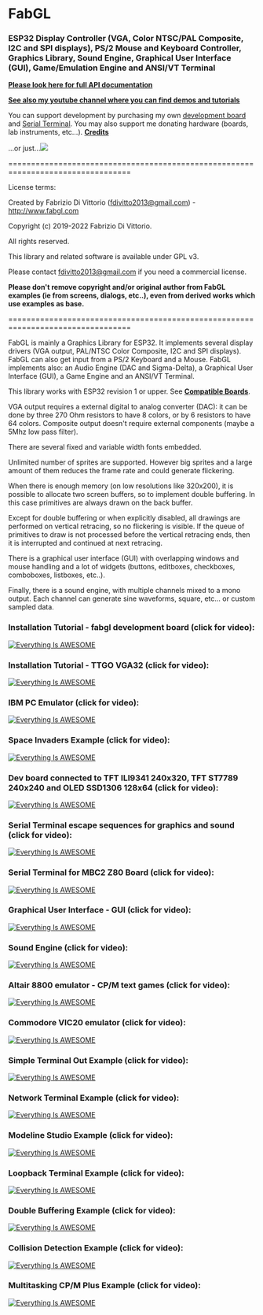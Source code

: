 # FabGL
### **ESP32** Display Controller (VGA, Color NTSC/PAL Composite, I2C and SPI displays), PS/2 Mouse and Keyboard Controller, Graphics Library, Sound Engine, Graphical User Interface (GUI), Game/Emulation Engine and ANSI/VT Terminal

**[Please look here for full API documentation](http://www.fabglib.org)**

**[See also my youtube channel where you can find demos and tutorials](https://www.youtube.com/user/fdivitto/videos)**


You can support development by purchasing my own [development board](https://www.tindie.com/products/24612/) and [Serial Terminal](https://www.tindie.com/products/21107/).
You may also support me donating hardware (boards, lab instruments, etc...). [**Credits**](https://github.com/fdivitto/FabGL/wiki/Credits)

...or just...[<img src="http://www.fabglib.org/images/kofi3.png?v=3">](https://ko-fi.com/W7W2C59SA)

=================================================================================

License terms:

Created by Fabrizio Di Vittorio (fdivitto2013@gmail.com) - <http://www.fabgl.com>

Copyright (c) 2019-2022 Fabrizio Di Vittorio.

All rights reserved.

This library and related software is available under GPL v3.

Please contact fdivitto2013@gmail.com if you need a commercial license.

**Please don't remove copyright and/or original author from FabGL examples (ie from screens, dialogs, etc..), even from derived works which use examples as base.**

=================================================================================


FabGL is mainly a Graphics Library for ESP32. It implements several display drivers (VGA output, PAL/NTSC Color Composite, I2C and SPI displays).
FabGL can also get input from a PS/2 Keyboard and a Mouse. FabGL implements also: an Audio Engine (DAC and Sigma-Delta), a Graphical User Interface (GUI), a Game Engine and an ANSI/VT Terminal.

This library works with ESP32 revision 1 or upper. See [**Compatible Boards**][Boards].

VGA output requires a external digital to analog converter (DAC): it can be done by three 270 Ohm resistors to have 8 colors, or by 6 resistors to have 64 colors.
Composite output doesn't require external components (maybe a 5Mhz low pass filter).

There are several fixed and variable width fonts embedded.

Unlimited number of sprites are supported. However big sprites and a large amount of them reduces the frame rate and could generate flickering.

When there is enough memory (on low resolutions like 320x200), it is possible to allocate two screen buffers, so to implement double buffering.
In this case primitives are always drawn on the back buffer.

Except for double buffering or when explicitly disabled, all drawings are performed on vertical retracing, so no flickering is visible.
If the queue of primitives to draw is not processed before the vertical retracing ends, then it is interrupted and continued at next retracing.

There is a graphical user interface (GUI) with overlapping windows and mouse handling and a lot of widgets (buttons, editboxes, checkboxes, comboboxes, listboxes, etc..).

Finally, there is a sound engine, with multiple channels mixed to a mono output. Each channel can generate sine waveforms, square, etc... or custom sampled data.



### Installation Tutorial - fabgl development board (click for video):

[![Everything Is AWESOME](https://img.youtube.com/vi/F2f0_9_TJmM/hqdefault.jpg)](https://www.youtube.com/watch?v=F2f0_9_TJmM "")

### Installation Tutorial - TTGO VGA32 (click for video):

[![Everything Is AWESOME](https://img.youtube.com/vi/8OTaPQlSTas/hqdefault.jpg)](https://www.youtube.com/watch?v=8OTaPQlSTas "")

### IBM PC Emulator (click for video):

[![Everything Is AWESOME](https://img.youtube.com/vi/3I1U2nEoxIQ/hqdefault.jpg)](https://www.youtube.com/watch?v=3I1U2nEoxIQ "")

### Space Invaders Example (click for video):

[![Everything Is AWESOME](https://img.youtube.com/vi/LL8J7tjxeXA/hqdefault.jpg)](https://www.youtube.com/watch?v=LL8J7tjxeXA "")

### Dev board connected to TFT ILI9341 240x320, TFT ST7789 240x240 and OLED SSD1306 128x64 (click for video):

[![Everything Is AWESOME](https://img.youtube.com/vi/OCsEqyJ7wu4/hqdefault.jpg)](https://www.youtube.com/watch?v=OCsEqyJ7wu4 "")

### Serial Terminal escape sequences for graphics and sound (click for video):

[![Everything Is AWESOME](https://img.youtube.com/vi/1TjPOSc_RaI/hqdefault.jpg)](https://www.youtube.com/watch?v=1TjPOSc_RaI "")

### Serial Terminal for MBC2 Z80 Board (click for video):

[![Everything Is AWESOME](https://img.youtube.com/vi/Ww_pH_ZOLqU/hqdefault.jpg)](https://www.youtube.com/watch?v=Ww_pH_ZOLqU "")

### Graphical User Interface - GUI (click for video):

[![Everything Is AWESOME](https://img.youtube.com/vi/84ytGdiOih0/hqdefault.jpg)](https://www.youtube.com/watch?v=84ytGdiOih0 "")

### Sound Engine (click for video):

[![Everything Is AWESOME](https://img.youtube.com/vi/RQtKFgU7OYI/hqdefault.jpg)](https://www.youtube.com/watch?v=RQtKFgU7OYI "")

### Altair 8800 emulator - CP/M text games (click for video):

[![Everything Is AWESOME](https://img.youtube.com/vi/y0opVifEyS8/hqdefault.jpg)](https://www.youtube.com/watch?v=y0opVifEyS8 "")

### Commodore VIC20 emulator (click for video):

[![Everything Is AWESOME](https://img.youtube.com/vi/ZW427HVWYys/hqdefault.jpg)](https://www.youtube.com/watch?v=ZW427HVWYys "")

### Simple Terminal Out Example (click for video):

[![Everything Is AWESOME](https://img.youtube.com/vi/AmXN0SIRqqU/hqdefault.jpg)](https://www.youtube.com/watch?v=AmXN0SIRqqU "")

### Network Terminal Example (click for video):

[![Everything Is AWESOME](https://img.youtube.com/vi/n5c27-y5tm4/hqdefault.jpg)](https://www.youtube.com/watch?v=n5c27-y5tm4 "")

### Modeline Studio Example (click for video):

[![Everything Is AWESOME](https://img.youtube.com/vi/Urp0rPukjzE/hqdefault.jpg)](https://www.youtube.com/watch?v=Urp0rPukjzE "")

### Loopback Terminal Example (click for video):

[![Everything Is AWESOME](https://img.youtube.com/vi/hQhU5hgWdcU/hqdefault.jpg)](https://www.youtube.com/watch?v=hQhU5hgWdcU "")

### Double Buffering Example (click for video):

[![Everything Is AWESOME](https://img.youtube.com/vi/TRQcIiWQCJw/hqdefault.jpg)](https://www.youtube.com/watch?v=TRQcIiWQCJw "")

### Collision Detection Example (click for video):

[![Everything Is AWESOME](https://img.youtube.com/vi/q3OPSq4HhDE/hqdefault.jpg)](https://www.youtube.com/watch?v=q3OPSq4HhDE "")

### Multitasking CP/M Plus Example (click for video):

[![Everything Is AWESOME](https://img.youtube.com/vi/3UevsxMQZ5w/hqdefault.jpg)](https://www.youtube.com/watch?v=3UevsxMQZ5w "")




[Donations]: https://github.com/fdivitto/FabGL/wiki/Donations
[Boards]: https://github.com/fdivitto/FabGL/wiki/Boards
